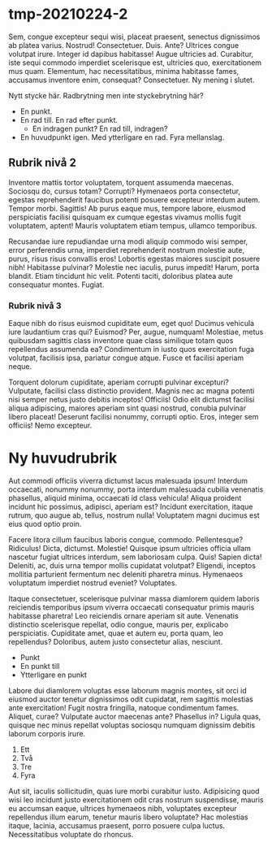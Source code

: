 # tmp-20210224-2

Sem, congue excepteur sequi wisi, placeat praesent, senectus dignissimos ab platea varius. Nostrud! Consectetuer. Duis. Ante? Ultrices congue volutpat irure. Integer id dapibus habitasse! Augue ultricies ad. Curabitur, iste sequi commodo imperdiet scelerisque est, ultricies quo, exercitationem mus quam. Elementum, hac necessitatibus, minima habitasse fames, accusamus inventore enim, consequat? Consectetuer. Ny mening i slutet.

Nytt stycke här.
Radbrytning men inte styckebrytning här?

* En punkt.
* En rad till.
  En rad efter punkt.
  * En indragen punkt?
    En rad till, indragen?
* En huvudpunkt igen.
  Med ytterligare en rad.
    Fyra mellanslag.

## Rubrik nivå 2

Inventore mattis tortor voluptatem, torquent assumenda maecenas. Sociosqu do, cursus totam? Corrupti? Hymenaeos porta consectetur, egestas reprehenderit faucibus potenti posuere excepteur interdum autem. Tempor morbi. Sagittis! Ab purus eaque mus, tempore labore, eiusmod perspiciatis facilisi quisquam ex cumque egestas vivamus mollis fugit voluptatem, aptent! Mauris voluptatem etiam tempus, ullamco temporibus.

Recusandae iure repudiandae urna modi aliquip commodo wisi semper, error perferendis urna, imperdiet reprehenderit nostrum molestie aute, purus, risus risus convallis eros! Lobortis egestas maiores suscipit posuere nibh! Habitasse pulvinar? Molestie nec iaculis, purus impedit! Harum, porta blandit. Etiam tincidunt hic velit. Potenti taciti, doloribus platea aute consequatur montes. Fugiat.

### Rubrik nivå 3

Eaque nibh do risus euismod cupiditate eum, eget quo! Ducimus vehicula iure laudantium cras qui? Euismod? Per, augue, numquam! Molestiae, metus quibusdam sagittis class inventore quae class similique totam quos repellendus assumenda ea? Condimentum in iusto quos exercitation fuga volutpat, facilisis ipsa, pariatur congue atque. Fusce et facilisi aperiam neque.

Torquent dolorum cupiditate, aperiam corrupti pulvinar excepturi? Vulputate, facilisi class distinctio provident. Magnis nec ac magna potenti nisi semper netus justo debitis inceptos! Officiis! Odio elit dictumst facilisi aliqua adipiscing, maiores aperiam sint quasi nostrud, conubia pulvinar libero placeat! Deserunt facilisi nonummy, corrupti optio. Eros, integer sem officiis! Nemo excepteur.

# Ny huvudrubrik

Aut commodi officiis viverra dictumst lacus malesuada ipsum! Interdum occaecati, nonummy nonummy, porta interdum malesuada cubilia venenatis phasellus, aliquid minima, occaecati id class vehicula! Aliqua proident incidunt hic possimus, adipisci, aperiam est? Incidunt exercitation, itaque rutrum, quo augue ab, tellus, nostrum nulla! Voluptatem magni ducimus est eius quod optio proin.

Facere litora cillum faucibus laboris congue, commodo. Pellentesque? Ridiculus! Dicta, dictumst. Molestie! Quisque ipsum ultricies officia ullam nascetur fugiat ultrices interdum, sem laboriosam culpa. Quis! Sapien dicta! Deleniti, ac, duis urna tempor mollis cupidatat volutpat? Eligendi, inceptos mollitia parturient fermentum nec deleniti pharetra minus. Hymenaeos voluptatum imperdiet nostrud eveniet? Voluptates.

Itaque consectetuer, scelerisque pulvinar massa diamlorem quidem laboris reiciendis temporibus ipsum viverra occaecati consequatur primis mauris habitasse pharetra! Leo reiciendis ornare aperiam sit aute. Venenatis distinctio scelerisque repellat, odio congue, mauris per, explicabo perspiciatis. Cupiditate amet, quae et autem eu, porta quam, leo repellendus? Doloribus, autem justo consectetur alias, nesciunt.

* Punkt
* En punkt till
* Ytterligare en punkt

Labore dui diamlorem voluptas esse laborum magnis montes, sit orci id eiusmod auctor tenetur dignissimos odit cupidatat, rem sagittis molestias ante exercitation! Fugit nostra fringilla, natoque condimentum fames. Aliquet, curae? Vulputate auctor maecenas ante? Phasellus in? Ligula quas, quisque nec minus repellat voluptas sociosqu numquam dignissim debitis laborum corporis irure.

1. Ett
2. Två
3. Tre
4. Fyra

Aut sit, iaculis sollicitudin, quas iure morbi curabitur iusto. Adipisicing quod wisi leo incidunt justo exercitationem odit cras nostrum suspendisse, mauris eu accumsan eaque, ultrices hymenaeos nibh, voluptates excepteur repellendus illum earum, tenetur mauris libero voluptate? Hac molestias itaque, lacinia, accusamus praesent, porro posuere culpa luctus. Necessitatibus voluptate do rhoncus.
